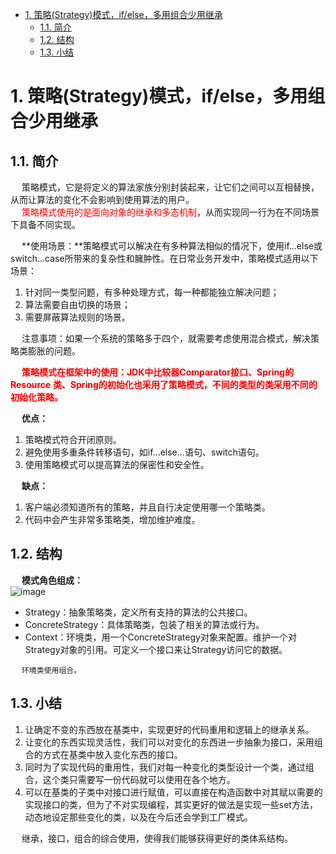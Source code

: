 
<!-- TOC -->

- [1. 策略(Strategy)模式，if/else，多用组合少用继承](#1-策略strategy模式ifelse多用组合少用继承)
    - [1.1. 简介](#11-简介)
    - [1.2. 结构](#12-结构)
    - [1.3. 小结](#13-小结)

<!-- /TOC -->

# 1. 策略(Strategy)模式，if/else，多用组合少用继承  
<!-- 
策略模式 + 反射工厂
https://mp.weixin.qq.com/s/6HqGa_inBHTxGOP12QXPnQ

https://www.runoob.com/design-pattern/strategy-pattern.html


https://blog.csdn.net/dengjili/article/details/79273928
https://cloud.tencent.com/developer/article/1385920?from=article.detail.1066412
https://my.oschina.net/u/1187187/blog/192706?p={{page}}
-->

## 1.1. 简介
&emsp; 策略模式，它是将定义的算法家族分别封装起来，让它们之间可以互相替换，从而让算法的变化不会影响到使用算法的用户。  
&emsp; <font color = "red">策略模式使用的是面向对象的继承和多态机制</font>，从而实现同一行为在不同场景下具备不同实现。 

&emsp; **使用场景：**策略模式可以解决在有多种算法相似的情况下，使用if...else或switch...case所带来的复杂性和臃肿性。在日常业务开发中，策略模式适用以下场景：  
1. 针对同一类型问题，有多种处理方式，每一种都能独立解决问题；  
2. 算法需要自由切换的场景；  
3. 需要屏蔽算法规则的场景。  

&emsp; 注意事项：如果一个系统的策略多于四个，就需要考虑使用混合模式，解决策略类膨胀的问题。  

&emsp; **<font color = "red">策略模式在框架中的使用：JDK中比较器Comparator接口、Spring的Resource 类、Spring的初始化也采用了策略模式，不同的类型的类采用不同的初始化策略。</font>**  

&emsp; **优点：**  
1. 策略模式符合开闭原则。  
2. 避免使用多重条件转移语句，如if...else...语句、switch语句。  
3. 使用策略模式可以提高算法的保密性和安全性。  

&emsp; **缺点：**  
1. 客户端必须知道所有的策略，并且自行决定使用哪一个策略类。  
2. 代码中会产生非常多策略类，增加维护难度。  

## 1.2. 结构  
&emsp; **模式角色组成：**  
![image](http://www.wt1814.com/static/view/images/java/design/design-14.png)  

* Strategy：抽象策略类，定义所有支持的算法的公共接口。     
* ConcreteStrategy：具体策略类，包装了相关的算法或行为。  
* Context：环境类，用一个ConcreteStrategy对象来配置。维护一个对Strategy对象的引用。可定义一个接口来让Strategy访问它的数据。  

&emsp; `环境类使用组合。`  

## 1.3. 小结
1. 让确定不变的东西放在基类中，实现更好的代码重用和逻辑上的继承关系。
2. 让变化的东西实现灵活性，我们可以对变化的东西进一步抽象为接口，采用组合的方式在基类中放入变化东西的接口。
3. 同时为了实现代码的重用性，我们对每一种变化的类型设计一个类，通过组合，这个类只需要写一份代码就可以使用在各个地方。
4. 可以在基类的子类中对接口进行赋值，可以直接在构造函数中对其赋以需要的实现接口的类，但为了不对实现编程，其实更好的做法是实现一些set方法，动态地设定那些变化的类，以及在今后还会学到工厂模式。  

&emsp; 继承，接口，组合的综合使用，使得我们能够获得更好的类体系结构。  
